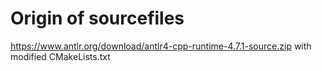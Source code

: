 # Origin of sourcefiles

https://www.antlr.org/download/antlr4-cpp-runtime-4.7.1-source.zip with modified CMakeLists.txt
